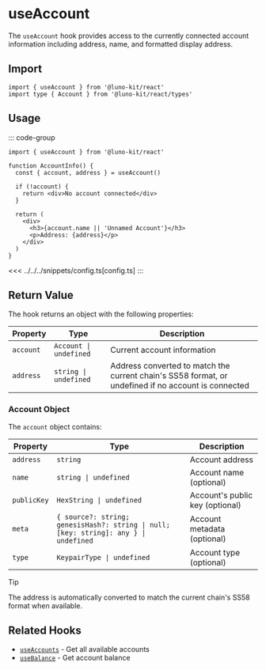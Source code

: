 # useAccount

The `useAccount` hook provides access to the currently connected account information including address, name, and formatted display address.

## Import

```tsx
import { useAccount } from '@luno-kit/react'
import type { Account } from '@luno-kit/react/types'
```

## Usage

::: code-group

```tsx [index.tsx]
import { useAccount } from '@luno-kit/react'

function AccountInfo() {
  const { account, address } = useAccount()
  
  if (!account) {
    return <div>No account connected</div>
  }
  
  return (
    <div>
      <h3>{account.name || 'Unnamed Account'}</h3>
      <p>Address: {address}</p>
    </div>
  )
}
```
<<< ../../../snippets/config.ts[config.ts]
:::

## Return Value

The hook returns an object with the following properties:

| Property | Type | Description |
|----------|------|-------------|
| `account` | `Account \| undefined` | Current account information |
| `address` | `string \| undefined` | Address converted to match the current chain's SS58 format, or undefined if no account is connected |
### Account Object

The `account` object contains:

| Property | Type | Description |
|----------|------|-------------|
| `address` | `string` | Account address |
| `name` | `string \| undefined` | Account name (optional) |
| `publicKey` | `HexString \| undefined` | Account's public key (optional) |
| `meta` | `{ source?: string; genesisHash?: string \| null; [key: string]: any } \| undefined` | Account metadata (optional) |
| `type` | `KeypairType \| undefined` | Account type (optional) |


> [!TIP]
> The address is automatically converted to match the current chain's SS58 format when available.

## Related Hooks

- [`useAccounts`](/hooks/account/use-accounts) - Get all available accounts
- [`useBalance`](/hooks/account/use-balance) - Get account balance
